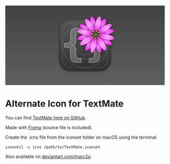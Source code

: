 ![TextMate macOS icon](tmicon-preview.png)

# Alternate Icon for TextMate

You can find [TextMate here on GitHub](https://github.com/textmate/textmate).

Made with [Figma](https://www.figma.com) (source file is included).

Create the .icns file from the iconset folder on macOS using the terminal:

	iconutil -c icns /path/to/TextMate.iconset  

Also available on [deviantart.com/marc2o](https://www.deviantart.com/marc2o/art/TextMate-macOS-Icon-911573386).